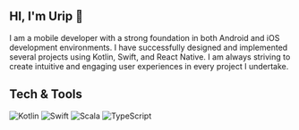 ## HI, I'm Urip 👋

I am a mobile developer with a strong foundation in both Android and iOS development environments. I have successfully designed and implemented several projects using Kotlin, Swift, and React Native. I am always striving to create intuitive and engaging user experiences in every project I undertake.

## Tech & Tools
![Kotlin](https://img.shields.io/badge/kotlin-%237F52FF.svg?style=for-the-badge&logo=kotlin&logoColor=white) ![Swift](https://img.shields.io/badge/swift-F54A2A?style=for-the-badge&logo=swift&logoColor=white) ![Scala](https://img.shields.io/badge/scala-%23DC322F.svg?style=for-the-badge&logo=scala&logoColor=white) ![TypeScript](https://img.shields.io/badge/typescript-%23007ACC.svg?style=for-the-badge&logo=typescript&logoColor=white)
